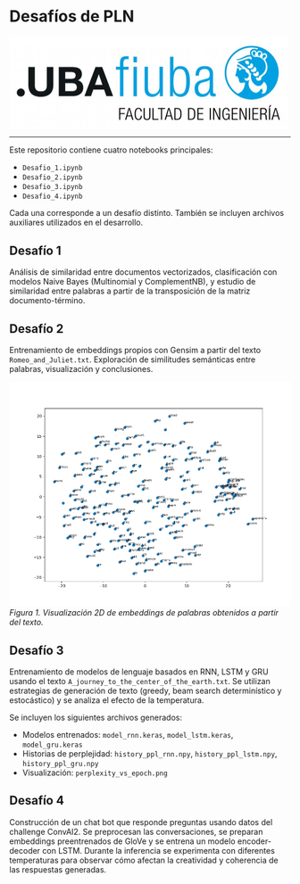 # Desafíos de PLN

<img src="https://github.com/hernancontigiani/ceia_memorias_especializacion/raw/master/Figures/logoFIUBA.jpg" width="500" align="center">

---

Este repositorio contiene cuatro notebooks principales:

- `Desafio_1.ipynb`
- `Desafio_2.ipynb`
- `Desafio_3.ipynb`
- `Desafio_4.ipynb`

Cada una corresponde a un desafío distinto. También se incluyen archivos auxiliares utilizados en el desarrollo.

## Desafío 1

Análisis de similaridad entre documentos vectorizados, clasificación con modelos Naive Bayes (Multinomial y ComplementNB), y estudio de similaridad entre palabras a partir de la transposición de la matriz documento-término.

## Desafío 2

Entrenamiento de embeddings propios con Gensim a partir del texto `Romeo_and_Juliet.txt`. Exploración de similitudes semánticas entre palabras, visualización y conclusiones.

![Visualización de embeddings](embeddings.png)
*Figura 1. Visualización 2D de embeddings de palabras obtenidos a partir del texto.*

## Desafío 3

Entrenamiento de modelos de lenguaje basados en RNN, LSTM y GRU usando el texto `A_journey_to_the_center_of_the_earth.txt`. Se utilizan estrategias de generación de texto (greedy, beam search determinístico y estocástico) y se analiza el efecto de la temperatura.

Se incluyen los siguientes archivos generados:

- Modelos entrenados: `model_rnn.keras`, `model_lstm.keras`, `model_gru.keras`
- Historias de perplejidad: `history_ppl_rnn.npy`, `history_ppl_lstm.npy`, `history_ppl_gru.npy`
- Visualización: `perplexity_vs_epoch.png`

## Desafío 4

Construcción de un chat bot que responde preguntas usando datos del challenge ConvAI2. Se preprocesan las conversaciones, se preparan embeddings preentrenados de GloVe y se entrena un modelo encoder-decoder con LSTM. Durante la inferencia se experimenta con diferentes temperaturas para observar cómo afectan la creatividad y coherencia de las respuestas generadas.
